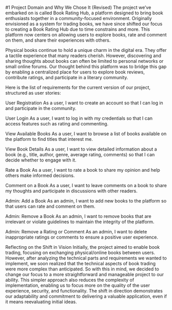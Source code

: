 #1 Project Domain and Why We Chose It (Revised)
The project we’ve embarked on is called Book Rating Hub, a platform designed to bring book enthusiasts together in a community-focused environment. 
Originally envisioned as a system for trading books, we have since shifted our focus to creating a Book Rating Hub due to time constrains and more. 
This platform now centers on allowing users to explore books, rate and comment on them, and share their experiences with others. 


Physical books continue to hold a unique charm in the digital era. They offer a tactile experience that many readers cherish. 
However, discovering and sharing thoughts about books can often be limited to personal networks or small online forums. 
Our thought behind this platform was to bridge this gap by enabling a centralized place for users to explore book reviews, contribute ratings, and participate in a literary community. 



Here is the list of requirements for the current version of our project, structured as user stories:

User Registration
As a user, I want to create an account so that I can log in and participate in the community.

User Login
As a user, I want to log in with my credentials so that I can access features such as rating and commenting.

View Available Books
As a user, I want to browse a list of books available on the platform to find titles that interest me.

View Book Details
As a user, I want to view detailed information about a book (e.g., title, author, genre, average rating, comments) so that I can decide whether to engage with it.

Rate a Book
As a user, I want to rate a book to share my opinion and help others make informed decisions.

Comment on a Book
As a user, I want to leave comments on a book to share my thoughts and participate in discussions with other readers.

Admin: Add a Book
As an admin, I want to add new books to the platform so that users can rate and comment on them.

Admin: Remove a Book
As an admin, I want to remove books that are irrelevant or violate guidelines to maintain the integrity of the platform.

Admin: Remove a Rating or Comment
As an admin, I want to delete inappropriate ratings or comments to ensure a positive user experience.

Reflecting on the Shift in Vision
Initially, the project aimed to enable book trading, focusing on exchanging physical/online books between users. 
However, after analyzing the technical parts and requirements we wanted to implement, we soon realized that the technical aspects of book trading were more complex than anticipated. So with this in mind, we decided to change our focus to a more straightforward and manageable project to our ability. This simpler approach also reduces the complexity of implementation, enabling us to focus more on the quality of the user experience, security, and functionality.
The shift in direction demonstrates our adaptability and commitment to delivering a valuable application, even if it means reevaluating initial ideas. 
